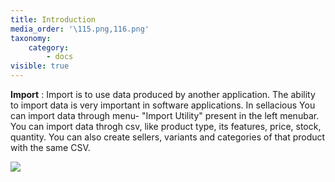 ```yaml
---
title: Introduction
media_order: '\115.png,116.png'
taxonomy:
    category:
        - docs
visible: true
---
```


**Import** : Import is to use data produced by another application. The ability to import data is very important in software applications. In sellacious You can import data through menu- "Import Utility" present in the left menubar. You can import data throgh csv, like product type, its features, price, stock, quantity. You can also create sellers, variants and categories of that product with the same CSV.

![](%5C115.png)


 